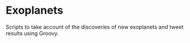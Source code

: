 # Exoplanets
Scripts to take account of the discoveries of new exoplanets and tweet results using Groovy.
